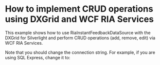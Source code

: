 # How to implement CRUD operations using DXGrid and WCF RIA Services


<p>This example shows how to use RiaInstantFeedbackDataSource with the DXGrid for Silverlight and perform CRUD operations (add, remove, edit) via WCF RIA Services.</p><p>Note that you should change the connection string. For example, if you are using SQL Express, change it to:<br />
<connectionStrings></p><p>   <add name="NorthwindEntities" connectionString="metadata=res://*/NWModel.csdl|res://*/NWModel.ssdl|res://*/NWModel.msl;provider=System.Data.SqlClient;provider connection string="Data Source=.\SQLEXPRESS;AttachDbFilename=|DataDirectory|\Northwind.mdf;Integrated Security=True;User Instance=True" providerName="System.Data.EntityClient" /></p><p></connectionStrings></p><br />


<br/>


